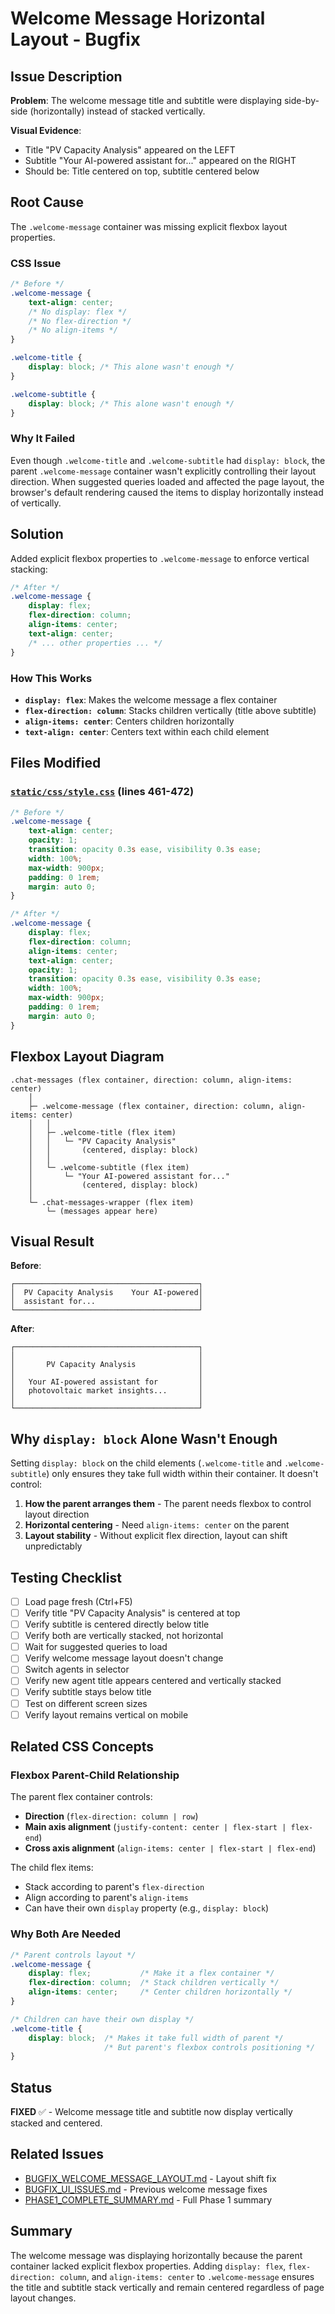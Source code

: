 # Welcome Message Horizontal Layout - Bugfix

## Issue Description

**Problem**: The welcome message title and subtitle were displaying side-by-side (horizontally) instead of stacked vertically.

**Visual Evidence**:
- Title "PV Capacity Analysis" appeared on the LEFT
- Subtitle "Your AI-powered assistant for..." appeared on the RIGHT
- Should be: Title centered on top, subtitle centered below

## Root Cause

The `.welcome-message` container was missing explicit flexbox layout properties.

### CSS Issue

```css
/* Before */
.welcome-message {
    text-align: center;
    /* No display: flex */
    /* No flex-direction */
    /* No align-items */
}

.welcome-title {
    display: block; /* This alone wasn't enough */
}

.welcome-subtitle {
    display: block; /* This alone wasn't enough */
}
```

### Why It Failed

Even though `.welcome-title` and `.welcome-subtitle` had `display: block`, the parent `.welcome-message` container wasn't explicitly controlling their layout direction. When suggested queries loaded and affected the page layout, the browser's default rendering caused the items to display horizontally instead of vertically.

## Solution

Added explicit flexbox properties to `.welcome-message` to enforce vertical stacking:

```css
/* After */
.welcome-message {
    display: flex;
    flex-direction: column;
    align-items: center;
    text-align: center;
    /* ... other properties ... */
}
```

### How This Works

- **`display: flex`**: Makes the welcome message a flex container
- **`flex-direction: column`**: Stacks children vertically (title above subtitle)
- **`align-items: center`**: Centers children horizontally
- **`text-align: center`**: Centers text within each child element

## Files Modified

### [`static/css/style.css`](../static/css/style.css) (lines 461-472)

```css
/* Before */
.welcome-message {
    text-align: center;
    opacity: 1;
    transition: opacity 0.3s ease, visibility 0.3s ease;
    width: 100%;
    max-width: 900px;
    padding: 0 1rem;
    margin: auto 0;
}

/* After */
.welcome-message {
    display: flex;
    flex-direction: column;
    align-items: center;
    text-align: center;
    opacity: 1;
    transition: opacity 0.3s ease, visibility 0.3s ease;
    width: 100%;
    max-width: 900px;
    padding: 0 1rem;
    margin: auto 0;
}
```

## Flexbox Layout Diagram

```
.chat-messages (flex container, direction: column, align-items: center)
    │
    ├─ .welcome-message (flex container, direction: column, align-items: center)
    │   │
    │   ├─ .welcome-title (flex item)
    │   │   └─ "PV Capacity Analysis"
    │   │       (centered, display: block)
    │   │
    │   └─ .welcome-subtitle (flex item)
    │       └─ "Your AI-powered assistant for..."
    │           (centered, display: block)
    │
    └─ .chat-messages-wrapper (flex item)
        └─ (messages appear here)
```

## Visual Result

**Before**:
```
┌─────────────────────────────────────────┐
│  PV Capacity Analysis    Your AI-powered│
│  assistant for...                       │
└─────────────────────────────────────────┘
```

**After**:
```
┌─────────────────────────────────────────┐
│                                         │
│       PV Capacity Analysis              │
│                                         │
│   Your AI-powered assistant for         │
│   photovoltaic market insights...       │
│                                         │
└─────────────────────────────────────────┘
```

## Why `display: block` Alone Wasn't Enough

Setting `display: block` on the child elements (`.welcome-title` and `.welcome-subtitle`) only ensures they take full width within their container. It doesn't control:

1. **How the parent arranges them** - The parent needs flexbox to control layout direction
2. **Horizontal centering** - Need `align-items: center` on the parent
3. **Layout stability** - Without explicit flex direction, layout can shift unpredictably

## Testing Checklist

- [ ] Load page fresh (Ctrl+F5)
- [ ] Verify title "PV Capacity Analysis" is centered at top
- [ ] Verify subtitle is centered directly below title
- [ ] Verify both are vertically stacked, not horizontal
- [ ] Wait for suggested queries to load
- [ ] Verify welcome message layout doesn't change
- [ ] Switch agents in selector
- [ ] Verify new agent title appears centered and vertically stacked
- [ ] Verify subtitle stays below title
- [ ] Test on different screen sizes
- [ ] Verify layout remains vertical on mobile

## Related CSS Concepts

### Flexbox Parent-Child Relationship

The parent flex container controls:
- **Direction** (`flex-direction: column | row`)
- **Main axis alignment** (`justify-content: center | flex-start | flex-end`)
- **Cross axis alignment** (`align-items: center | flex-start | flex-end`)

The child flex items:
- Stack according to parent's `flex-direction`
- Align according to parent's `align-items`
- Can have their own `display` property (e.g., `display: block`)

### Why Both Are Needed

```css
/* Parent controls layout */
.welcome-message {
    display: flex;           /* Make it a flex container */
    flex-direction: column;  /* Stack children vertically */
    align-items: center;     /* Center children horizontally */
}

/* Children can have their own display */
.welcome-title {
    display: block;  /* Makes it take full width of parent */
                     /* But parent's flexbox controls positioning */
}
```

## Status

**FIXED** ✅ - Welcome message title and subtitle now display vertically stacked and centered.

## Related Issues

- [BUGFIX_WELCOME_MESSAGE_LAYOUT.md](./BUGFIX_WELCOME_MESSAGE_LAYOUT.md) - Layout shift fix
- [BUGFIX_UI_ISSUES.md](./BUGFIX_UI_ISSUES.md) - Previous welcome message fixes
- [PHASE1_COMPLETE_SUMMARY.md](./PHASE1_COMPLETE_SUMMARY.md) - Full Phase 1 summary

## Summary

The welcome message was displaying horizontally because the parent container lacked explicit flexbox properties. Adding `display: flex`, `flex-direction: column`, and `align-items: center` to `.welcome-message` ensures the title and subtitle stack vertically and remain centered regardless of page layout changes.
